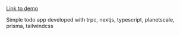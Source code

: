 [Link to demo](https://greg-todo.vercel.app)

Simple todo app developed with trpc, nextjs, typescript, planetscale, prisma, tailwindcss
